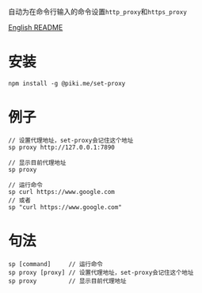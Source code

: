 自动为在命令行输入的命令设置`http_proxy`和`https_proxy`

[English README](./README.md)

# 安装
```
npm install -g @piki.me/set-proxy
```

# 例子
```
// 设置代理地址，set-proxy会记住这个地址
sp proxy http://127.0.0.1:7890

// 显示目前代理地址
sp proxy

// 运行命令
sp curl https://www.google.com
// 或者
sp "curl https://www.google.com"
```

# 句法
```
sp [command]     // 运行命令
sp proxy [proxy] // 设置代理地址，set-proxy会记住这个地址
sp proxy         // 显示目前代理地址
```
